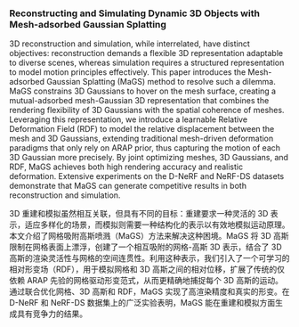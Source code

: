 ### Reconstructing and Simulating Dynamic 3D Objects with Mesh-adsorbed Gaussian Splatting

3D reconstruction and simulation, while interrelated, have distinct objectives: reconstruction demands a flexible 3D representation adaptable to diverse scenes, whereas simulation requires a structured representation to model motion principles effectively. This paper introduces the Mesh-adsorbed Gaussian Splatting (MaGS) method to resolve such a dilemma. MaGS constrains 3D Gaussians to hover on the mesh surface, creating a mutual-adsorbed mesh-Gaussian 3D representation that combines the rendering flexibility of 3D Gaussians with the spatial coherence of meshes. Leveraging this representation, we introduce a learnable Relative Deformation Field (RDF) to model the relative displacement between the mesh and 3D Gaussians, extending traditional mesh-driven deformation paradigms that only rely on ARAP prior, thus capturing the motion of each 3D Gaussian more precisely. By joint optimizing meshes, 3D Gaussians, and RDF, MaGS achieves both high rendering accuracy and realistic deformation. Extensive experiments on the D-NeRF and NeRF-DS datasets demonstrate that MaGS can generate competitive results in both reconstruction and simulation.

3D 重建和模拟虽然相互关联，但具有不同的目标：重建要求一种灵活的 3D 表示，适应多样化的场景，而模拟则需要一种结构化的表示以有效地模拟运动原理。本文介绍了网格吸附高斯喷溅（MaGS）方法来解决这种困境。MaGS 将 3D 高斯限制在网格表面上漂浮，创建了一个相互吸附的网格-高斯 3D 表示，结合了 3D 高斯的渲染灵活性与网格的空间连贯性。利用这种表示，我们引入了一个可学习的相对形变场（RDF），用于模拟网格和 3D 高斯之间的相对位移，扩展了传统的仅依赖 ARAP 先验的网格驱动形变范式，从而更精确地捕捉每个 3D 高斯的运动。通过联合优化网格、3D 高斯和 RDF，MaGS 实现了高渲染精度和真实的形变。在 D-NeRF 和 NeRF-DS 数据集上的广泛实验表明，MaGS 能在重建和模拟方面生成具有竞争力的结果。

